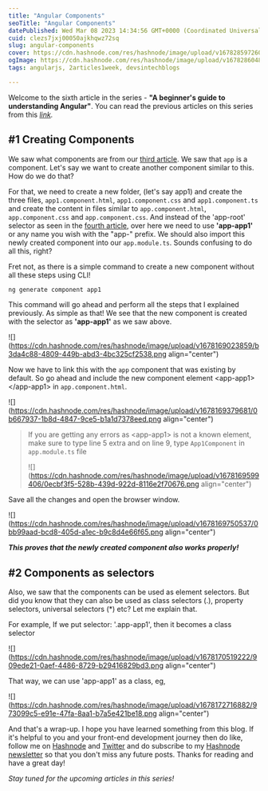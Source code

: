 ```yaml
---
title: "Angular Components"
seoTitle: "Angular Components"
datePublished: Wed Mar 08 2023 14:34:56 GMT+0000 (Coordinated Universal Time)
cuid: clezs7jxj00050ajkhqwz72sq
slug: angular-components
cover: https://cdn.hashnode.com/res/hashnode/image/upload/v1678285972604/8433e93b-d00d-4002-b1af-06b60d49c377.jpeg
ogImage: https://cdn.hashnode.com/res/hashnode/image/upload/v1678286048699/be584c19-fba6-4827-9be7-3273970089ea.jpeg
tags: angularjs, 2articles1week, devsintechblogs

---
```


Welcome to the sixth article in the series - **"A beginner's guide to understanding Angular"**. You can read the previous articles on this series from this [*link*](https://rakshaa.hashnode.dev/series/beginner-angular)*.*

## #1 Creating Components

We saw what components are from our [third article](https://rakshaa.hashnode.dev/angular-and-typescript-whats-the-relation). We saw that `app` is a component. Let's say we want to create another component similar to this. How do we do that?

For that, we need to create a new folder, (let's say app1) and create the three files, `app1.component.html`, `app1.component.css` and `app1.component.ts` and create the content in files similar to `app.component.html`, `app.component.css` and `app.component.css`. And instead of the 'app-root' selector as seen in the [fourth article](https://rakshaa.hashnode.dev/how-angular-loads), over here we need to use **'app-app1'** or any name you wish with the "app-" prefix. We should also import this newly created component into our `app.module.ts`. Sounds confusing to do all this, right?

Fret not, as there is a simple command to create a new component without all these steps using CLI!

```powershell
ng generate component app1
```

This command will go ahead and perform all the steps that I explained previously. As simple as that! We see that the new component is created with the selector as **'app-app1'** as we saw above.

![](https://cdn.hashnode.com/res/hashnode/image/upload/v1678169023859/b3da4c88-4809-449b-abd3-4bc325cf2538.png align="center")

Now we have to link this with the `app` component that was existing by default. So go ahead and include the new component element &lt;app-app1&gt;&lt;/app-app1&gt; in `app.component.html`.

![](https://cdn.hashnode.com/res/hashnode/image/upload/v1678169379681/0b667937-1b8d-4847-9ce5-b1a1d7378eed.png align="center")

> If you are getting any errors as &lt;app-app1&gt; is not a known element, make sure to type line 5 extra and on line 9, type `App1Component` in `app.module.ts` file
> 
> ![](https://cdn.hashnode.com/res/hashnode/image/upload/v1678169599406/0ecbf3f5-528b-439d-922d-8116e2f70676.png align="center")

Save all the changes and open the browser window.

![](https://cdn.hashnode.com/res/hashnode/image/upload/v1678169750537/0bb99aad-bcd8-405d-a1ec-b9c8d4e66f65.png align="center")

***This proves that the newly created component also works properly!***

## #2 Components as selectors

Also, we saw that the components can be used as element selectors. But did you know that they can also be used as class selectors (.), property selectors, universal selectors (\*) etc? Let me explain that.

For example, If we put selector: '.app-app1', then it becomes a class selector

![](https://cdn.hashnode.com/res/hashnode/image/upload/v1678170519222/909ede21-0aef-4486-8729-b29416829bd3.png align="center")

That way, we can use 'app-app1' as a class, eg,

![](https://cdn.hashnode.com/res/hashnode/image/upload/v1678172716882/973099c5-e91e-47fa-8aa1-b7a5e421be18.png align="center")

And that's a wrap-up. I hope you have learned something from this blog. If it's helpful to you and your front-end development journey then do like, follow me on [Hashnode](https://hashnode.com/@rakshaa) and [Twitter](https://twitter.com/TheRakshaa) and do subscribe to my [Hashnode newsletter](https://rakshaa.hashnode.dev/newsletter) so that you don't miss any future posts. Thanks for reading and have a great day!

*Stay tuned for the upcoming articles in this series!*